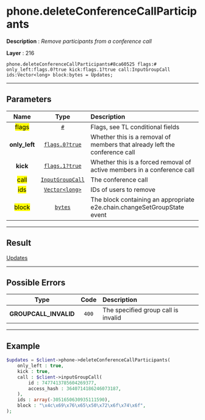 # phone.deleteConferenceCallParticipants

**Description** : *Remove participants from a conference call*

**Layer** : 216

```tl
phone.deleteConferenceCallParticipants#8ca60525 flags:# only_left:flags.0?true kick:flags.1?true call:InputGroupCall ids:Vector<long> block:bytes = Updates;
```

---

## Parameters

| Name | Type | Description |
| :---: | :---: | :--- |
| <mark>flags</mark> | [`#`](type/#) | Flags, see TL conditional fields |
| **only_left** | [`flags.0?true`](type/true) | Whether this is a removal of members that already left the conference call |
| **kick** | [`flags.1?true`](type/true) | Whether this is a forced removal of active members in a conference call |
| <mark>call</mark> | [`InputGroupCall`](type/InputGroupCall) | The conference call |
| <mark>ids</mark> | [`Vector<long>`](type/long) | IDs of users to remove |
| <mark>block</mark> | [`bytes`](type/bytes) | The block containing an appropriate e2e.chain.changeSetGroupState event |

---

## Result

[Updates](type/Updates)

---

## Possible Errors

| Type | Code | Description |
| :---: | :---: | :--- |
| **GROUPCALL_INVALID** | `400` | The specified group call is invalid |

---

## Example

```php
$updates = $client->phone->deleteConferenceCallParticipants(
	only_left : true,
	kick : true,
	call : $client->inputGroupCall(
		id : 7477413785604269377,
		access_hash : 3640714186246073187,
	),
	ids : array(-3051650630935111590),
	block : "\x4c\x69\x76\x65\x50\x72\x6f\x74\x6f",
);
```